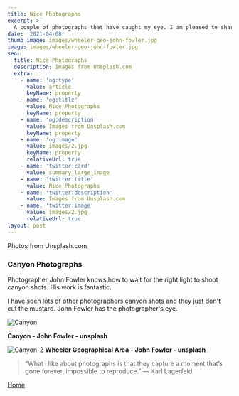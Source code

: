 ```yaml
---
title: Nice Photographs
excerpt: >-
  A couple of photographs that have caught my eye. I am pleased to share these with you.
date: '2021-04-08'
thumb_image: images/wheeler-geo-john-fowler.jpg
image: images/wheeler-geo-john-fowler.jpg
seo:
  title: Nice Photographs
  description: Images from Unsplash.com
  extra:
    - name: 'og:type'
      value: article
      keyName: property
    - name: 'og:title'
      value: Nice Photographs
      keyName: property
    - name: 'og:description'
      value: Images from Unsplash.com
      keyName: property
    - name: 'og:image'
      value: images/2.jpg
      keyName: property
      relativeUrl: true
    - name: 'twitter:card'
      value: summary_large_image
    - name: 'twitter:title'
      value: Nice Photographs
    - name: 'twitter:description'
      value: Images from Unsplash.com
    - name: 'twitter:image'
      value: images/2.jpg
      relativeUrl: true
layout: post
---
```


Photos from Unsplash.com

### Canyon Photographs

Photographer John Fowler knows how to wait for the right light to shoot canyon shots. His work is fantastic.

I have seen lots of other photographers canyon shots and they just don't cut the mustard. John Fowler has the photographer's eye.


![Canyon](/images/john-fowler-unsplash.jpg)

**<sm>Canyon - John Fowler - unsplash</sm>**


![Canyon-2](/images/wheeler-geo-john-fowler.jpg)
**<sm>Wheeler Geographical Area - John Fowler - unsplash</sm>**


> “What i like about photographs is that they capture a moment that’s gone forever, impossible to reproduce.”
― Karl Lagerfeld

[Home](/)
